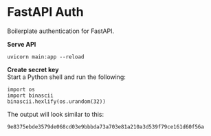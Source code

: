 # FastAPI Auth

Boilerplate authentication for FastAPI.

**Serve API**

```
uvicorn main:app --reload
```

**Create secret key**  
Start a Python shell and run the following:

```
import os
import binascii
binascii.hexlify(os.urandom(32))
```

The output will look similar to this:

```
9e8375ebde3579de068cd03e9bbbda73a703e81a210a3d539f79ce161d60f56a
```
